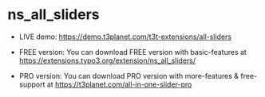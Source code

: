 # ns_all_sliders

- LIVE demo: https://demo.t3planet.com/t3t-extensions/all-sliders

- FREE version: You can download FREE version with basic-features at https://extensions.typo3.org/extension/ns_all_sliders/

- PRO version: You can download PRO version with more-features & free-support at https://t3planet.com/all-in-one-slider-pro
